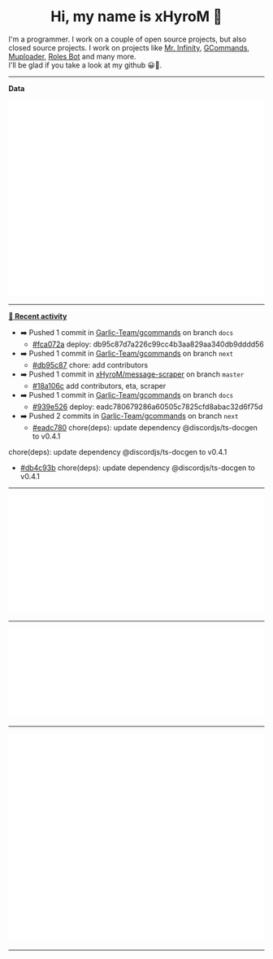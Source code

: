 <p align="center">
    <!-- <img src="https://avatars.githubusercontent.com/u/56601352" width="192" alt="hyro's pfp" /> -->
    <h1 align="center">Hi, my name is xHyroM 👋</h1>
</p>

I'm a programmer. I work on a couple of open source projects, but also closed source projects. I work on projects like [Mr. Infinity](https://discord.com/oauth2/authorize?client_id=720321585625694239&scope=bot%20applications.commands&permissions=8&redirect_uri=https://blobs.gq/imanager&prompt=consent&response_type=code), [GCommands](https://github.com/Garlic-Team/GCommands), [Muploader](https://github.com/xHyroM/Muploder), [Roles Bot](https://github.com/xHyroM/roles-bot) and many more.  
I'll be glad if you take a look at my github 😀👀.

___
**Data**

<img src="https://github.com/xHyroM/xHyroM/blob/master/.cache/base.svg">

___

**[📰 Recent activity](https://github.com/xHyroM)**
* ➡️ Pushed 1 commit in [Garlic-Team/gcommands](https://github.com/Garlic-Team/gcommands) on branch `docs`
  * [#fca072a](https://github.com/Garlic-Team/gcommands/commit/fca072a) deploy: db95c87d7a226c99cc4b3aa829aa340db9dddd56
* ➡️ Pushed 1 commit in [Garlic-Team/gcommands](https://github.com/Garlic-Team/gcommands) on branch `next`
  * [#db95c87](https://github.com/Garlic-Team/gcommands/commit/db95c87) chore: add contributors
* ➡️ Pushed 1 commit in [xHyroM/message-scraper](https://github.com/xHyroM/message-scraper) on branch `master`
  * [#18a106c](https://github.com/xHyroM/message-scraper/commit/18a106c) add contributors, eta, scraper
* ➡️ Pushed 1 commit in [Garlic-Team/gcommands](https://github.com/Garlic-Team/gcommands) on branch `docs`
  * [#939e526](https://github.com/Garlic-Team/gcommands/commit/939e526) deploy: eadc780679286a60505c7825cfd8abac32d6f75d
* ➡️ Pushed 2 commits in [Garlic-Team/gcommands](https://github.com/Garlic-Team/gcommands) on branch `next`
  * [#eadc780](https://github.com/Garlic-Team/gcommands/commit/eadc780) chore(deps): update dependency @discordjs/ts-docgen to v0.4.1

chore(deps): update dependency @discordjs/ts-docgen to v0.4.1
  * [#db4c93b](https://github.com/Garlic-Team/gcommands/commit/db4c93b) chore(deps): update dependency @discordjs/ts-docgen to v0.4.1


___

<img src="https://github.com/xHyroM/xHyroM/blob/master/.cache/isocalendar.svg">

___

<img src="https://github.com/xHyroM/xHyroM/blob/master/.cache/languages.svg">

___

<img src="https://github.com/xHyroM/xHyroM/blob/master/.cache/achievements.svg">

___
